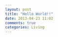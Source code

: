 ```yaml
---
layout: post
title: "Hello World!!"
date: 2013-04-23 11:02
comments: true
categories: Living 
---
```

